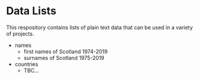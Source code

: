 # Data Lists
This respository contains lists of plain text data that can be used in a variety of projects.

- names
  - first names of Scotland 1974-2019
  - surnames of Scotland 1975-2019
- countries
  - TBC...
